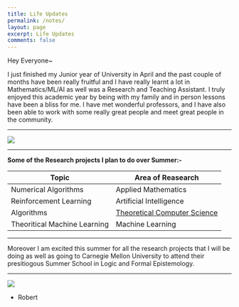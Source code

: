 ```yaml
---
title: Life Updates
permalink: /notes/
layout: page
excerpt: Life Updates
comments: false
---
```

Hey Everyone~

I just finished my Junior year of University in April and the past couple of months have been really fruitful and I have really learnt a lot in Mathematics/ML/AI as well was a Research and Teaching Assistant. I truly enjoyed this academic year by being with my family and in person lessons have been a bliss for me. I have met wonderful professors, and I have also been able to work with some really great people and meet great people in the community.
<hr>
<img src = "https://www.ualberta.ca/media-library/ualberta/admissions-and-programs/great-things/virtual-tour2-cropped.jpg">
<hr>

**Some of the Research projects I plan to do over Summer:-**

| Topic                      | Area of Reasearch           |
|----------------------------|-----------------------------|
| Numerical Algorithms               | Applied Mathematics|
| Reinforcement Learning              | Artificial Intelligence|
| Algorithms                  | [Theoretical Computer Science](https://github.com/Robertboy18/CLRS-Algorithms-Implementation)            |
| Theoritical Machine Learning           | Machine Learning |

<hr>

Moreover I am excited this summer for all the research projects that I will be doing as well as going to Carnegie Mellon University to attend their presitiogous Summer School in Logic and Formal Epistemology.

<hr>

<img src = "https://www.amii.ca/media/images/meta.2e16d0ba.fill-1370x800.jpg">  

- Robert

